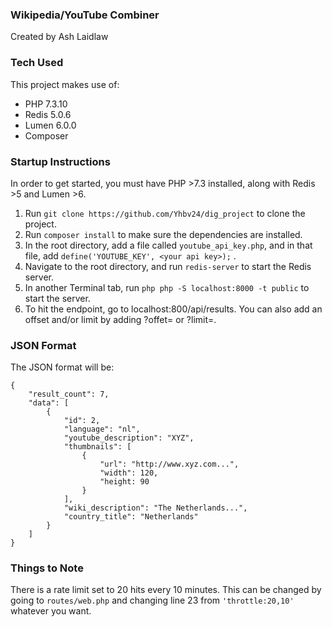 ### Wikipedia/YouTube Combiner

Created by Ash Laidlaw

### Tech Used

This project makes use of:
* PHP 7.3.10
* Redis 5.0.6
* Lumen 6.0.0
* Composer

### Startup Instructions

In order to get started, you must have PHP >7.3 installed, along with Redis >5 and Lumen >6.

1. Run `git clone https://github.com/Yhbv24/dig_project` to clone the project.
2. Run `composer install` to make sure the dependencies are installed.
3. In the root directory, add  a file called `youtube_api_key.php`, and in that file, add `define('YOUTUBE_KEY', <your api key>);` . 
4. Navigate to the root directory, and run `redis-server` to start the Redis server.
5. In another Terminal tab, run `php
php -S localhost:8000 -t public` to start the server.
6. To hit the endpoint, go to localhost:800/api/results. You can also add an offset and/or limit by adding ?offet= or ?limit=.

### JSON Format

The JSON format will be:
```
{
	"result_count": 7,
	"data": [
		{
			"id": 2,
			"language": "nl",
			"youtube_description": "XYZ",
			"thumbnails": [
				{
					"url": "http://www.xyz.com...",
					"width": 120,
					"height: 90
				}
			],
			"wiki_description": "The Netherlands...",
			"country_title": "Netherlands"
		}
	]
}
```

### Things to Note

There is a rate limit set to 20 hits every 10 minutes. This can be changed by going to `routes/web.php` and changing line 23 from `'throttle:20,10'` whatever you want.